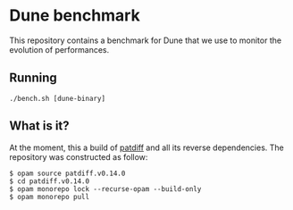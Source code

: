 Dune benchmark
==============

This repository contains a benchmark for Dune that we use to monitor
the evolution of performances.

Running
-------

```
./bench.sh [dune-binary]
```

What is it?
-----------

At the moment, this a build of
[patdiff](https://github.com/janestreet/patdiff) and all its reverse
dependencies. The repository was constructed as follow:


```
$ opam source patdiff.v0.14.0
$ cd patdiff.v0.14.0
$ opam monorepo lock --recurse-opam --build-only
$ opam monorepo pull
```

